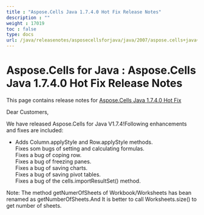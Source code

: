 ```yaml
---
title : "Aspose.Cells Java 1.7.4.0 Hot Fix Release Notes" 
description : "" 
weight : 17019 
toc : false
type: docs
url: /java/releasenotes/asposecellsforjava/java/2007/aspose.cells+java+1.7.4.0+hot+fix+release+notes/
---
```


# Aspose.Cells for Java : Aspose.Cells Java 1.7.4.0 Hot Fix Release Notes


This page contains release notes for [Aspose.Cells Java 1.7.4.0 Hot Fix](http://www.aspose.com/downloads/cells/java/new-releases/aspose.cells-java-1.7.4.0-hot-fix/)

Dear Customers,

We have released Aspose.Cells for Java V1.7.4!Following enhancements and fixes are included:

*   Adds Column.applyStyle and Row.applyStyle methods.  
    Fixes som bugs of setting and calculating formulas.   
    Fixes a bug of coping row.  
    Fixes a bug of freezing panes.  
    Fixes a bug of saving charts.   
    Fixes a bug of saving pivot tables.  
    Fixes a bug of the cells.importResultSet() method.

Note: The method getNumerOfSheets of Workbook/Worksheets has bean renamed as getNumberOfSheets.And It is better to call Worksheets.size() to get number of sheets.

